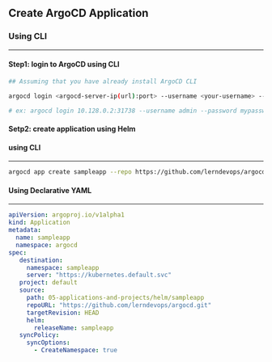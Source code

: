 ## Create ArgoCD Application 

### Using CLI 
---
#### Step1: login to ArgoCD using CLI 
```sh
## Assuming that you have already install ArgoCD CLI

argocd login <argocd-server-ip(url):port> --username <your-username> --password <your-pass>

# ex: argocd login 10.128.0.2:31738 --username admin --password mypassword
```
#### Setp2: create application using Helm 

#### using CLI 
---
```sh 
argocd app create sampleapp --repo https://github.com/lerndevops/argocd.git --path 05-applications-and-projects/helm/sampleapp --dest-server https://kubernetes.default.svc --revision main --release-name testhelm --dest-namespace default 
```
#### Using Declarative YAML 
---
```yaml
apiVersion: argoproj.io/v1alpha1
kind: Application
metadata:
  name: sampleapp
  namespace: argocd
spec:
   destination:
     namespace: sampleapp
     server: "https://kubernetes.default.svc"
   project: default
   source:
     path: 05-applications-and-projects/helm/sampleapp
     repoURL: "https://github.com/lerndevops/argocd.git"
     targetRevision: HEAD
     helm:
       releaseName: sampleapp
   syncPolicy:
     syncOptions:
       - CreateNamespace: true
```